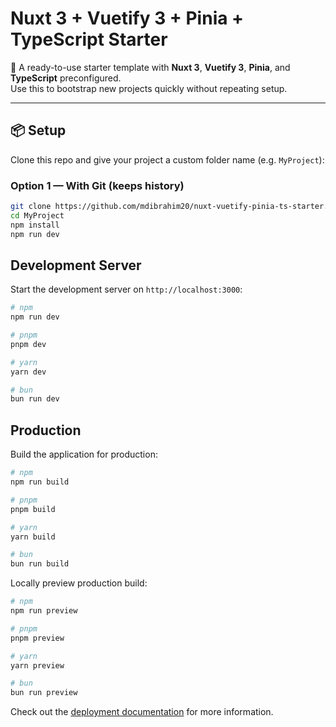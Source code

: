 # Nuxt 3 + Vuetify 3 + Pinia + TypeScript Starter

🚀 A ready-to-use starter template with **Nuxt 3**, **Vuetify 3**, **Pinia**, and **TypeScript** preconfigured.  
Use this to bootstrap new projects quickly without repeating setup.

---

## 📦 Setup

Clone this repo and give your project a custom folder name (e.g. `MyProject`):

### Option 1 — With Git (keeps history)
```bash
git clone https://github.com/mdibrahim20/nuxt-vuetify-pinia-ts-starter.git <your-project-name>
cd MyProject
npm install
npm run dev
```

## Development Server

Start the development server on `http://localhost:3000`:

```bash
# npm
npm run dev

# pnpm
pnpm dev

# yarn
yarn dev

# bun
bun run dev
```

## Production

Build the application for production:

```bash
# npm
npm run build

# pnpm
pnpm build

# yarn
yarn build

# bun
bun run build
```

Locally preview production build:

```bash
# npm
npm run preview

# pnpm
pnpm preview

# yarn
yarn preview

# bun
bun run preview
```

Check out the [deployment documentation](https://nuxt.com/docs/getting-started/deployment) for more information.
